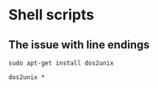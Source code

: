 # Shell scripts

## The issue with line endings
```
sudo apt-get install dos2unix
```
```
dos2unix *
```